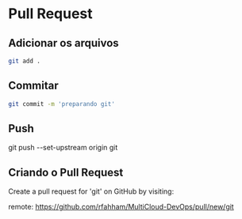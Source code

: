 # Pull Request

## Adicionar os arquivos

```bash
git add .
```

## Commitar

```bash
git commit -m 'preparando git'
```

## Push 

git push --set-upstream origin git

## Criando o Pull Request

Create a pull request for 'git' on GitHub by visiting:

remote:      https://github.com/rfahham/MultiCloud-DevOps/pull/new/git

